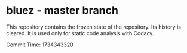 # bluez - master branch

This repository contains the frozen state of the repository.
Its history is cleared. It is used only for static code
analysis with Codacy.

Commit Time: 1734343320